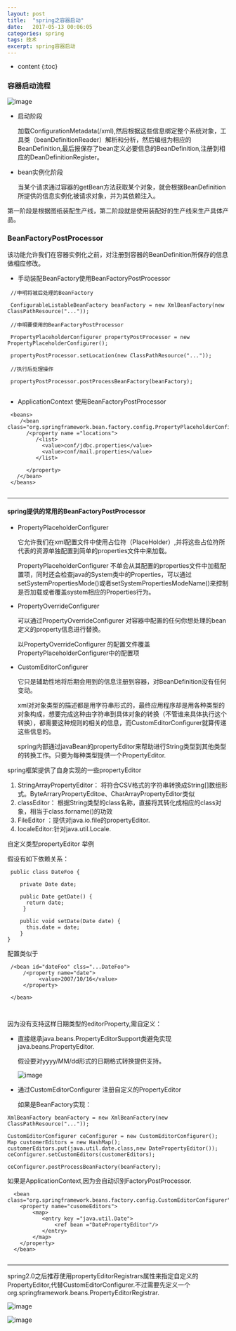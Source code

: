 ```yaml
---
layout: post
title:  "spring之容器启动"
date:   2017-05-13 00:06:05
categories: spring
tags: 技术
excerpt: spring容器启动
---
```



* content
{:toc}

###  容器启动流程



![image](http://7xpuj1.com1.z0.glb.clouddn.com/QQ%E6%88%AA%E5%9B%BE20170513112138.png)

- 启动阶段

  加载ConfigurationMetadata(/xml),然后根据这些信息绑定整个系统对象，工具类（beanDefinitionReader）解析和分析，然后编组为相应的BeanDefinition,最后报保存了bean定义必要信息的BeanDefinition,注册到相应的DeanDefinitionRegister。


- bean实例化阶段

  当某个请求通过容器的getBean方法获取某个对象，就会根据BeanDefinition所提供的信息实例化被请求对象，并为其依赖注入。
  

第一阶段是根据图纸装配生产线，第二阶段就是使用装配好的生产线来生产具体产品。




###  BeanFactoryPostProcessor

该功能允许我们在容器实例化之前，对注册到容器的BeanDefinition所保存的信息做相应修改。

- 手动装配BeanFactory使用BeanFactoryPostProcessor
  
 ```
  //申明将被后处理的BeanFactory
  
  ConfigurableListableBeanFactory beanFactory = new XmlBeanFactory(new ClassPathResource("..."));
  
  //申明要使用的BeanFactoryPostProcessor
  
  PropertyPlaceholderConfigurer propertyPostProcessor = new PropertyPlaceholderConfigurer();
  
  propertyPostProcessor.setLocation(new ClassPathResource("..."));
  
  //执行后处理操作
  
  propertyPostProcessor.postProcessBeanFactory(beanFactory);
  
 ```
  
- ApplicationContext 使用BeanFactoryPostProcessor

 ```
  <beans>
     /<bean class="org.springframework.bean.factory.config.PropertyPlaceholderConfigurer">
       /<property name ="locations">
          /<list>
            <value>conf/jdbc.properties</value>
            <value>conf/mail.properties</value>
          </list>
       
       </property>
    /</bean>
  </beans>
  
 ```

---

#### spring提供的常用的BeanFactoryPostProcessor

- PropertyPlaceholderConfigurer

  它允许我们在xml配置文件中使用占位符（PlaceHolder）,并将这些占位符所代表的资源单独配置到简单的properties文件中来加载。
  
  PropertyPlaceholderConfigurer 不单会从其配置的properties文件中加载配置项，同时还会检查java的System类中的Properties，可以通过setSystemPropertiesMode()或者setSystemPropertiesModeName()来控制是否加载或者覆盖system相应的Properties行为。
  
- PropertyOverrideConfigurer

  可以通过PropertyOverrideConfigurer 对容器中配置的任何你想处理的bean定义的property信息进行替换。
  
  以PropertyOverrideConfigurer 的配置文件覆盖PropertyPlaceholderConfigurer中的配置项
  
- CustomEditorConfigurer
  
  它只是辅助性地将后期会用到的信息注册到容器，对BeanDefinition没有任何变动。

  xml对对象类型的描述都是用字符串形式的，最终应用程序却是用各种类型的对象构成，想要完成这种由字符串到具体对象的转换（不管谁来具体执行这个转换），都需要这种规则的相关的信息，而CustomEditorConfigurer就算传递这些信息的。
  
  spring内部通过javaBean的propertyEditor来帮助进行String类型到其他类型的转换工作。只要为每种类型提供一个PropertyEditor.
  
spring框架提供了自身实现的一些propertyEditor

  1. StringArrayPropertyEditor：  将符合CSV格式的字符串转换成String[]数组形式。ByteArraryPropertyEditoe、CharArrayPropertyEditor类似
  2. classEditor： 根据String类型的class名称，直接将其转化成相应的class对象，相当于class.forname()的功效
  3. FileEditor ：提供对java.io.file的propertyEditor.
  4. localeEditor:针对java.util.Locale.
 

自定义类型propertyEditor 举例

假设有如下依赖关系：
 
  ```
   public class DateFoo {
  
      private Date date;

      public Date getDate() {
        return date;
       }

      public void setDate(Date date) {
        this.date = date;
      }
  }

  ```
配置类似于

```
 /<bean id="dateFoo" clss="...DateFoo">
     /<property name="date">
          <value>2007/10/16</value>
     </property>

 </bean>



```

因为没有支持这样日期类型的editorProperty,需自定义：

- 直接继承java.beans.PropertyEditorSupport类避免实现java.beans.PropertyEditor.   
    
    假设要对yyyy/MM/dd形式的日期格式转换提供支持。

   ![image](http://7xpuj1.com1.z0.glb.clouddn.com/editorproperty.png)


- 通过CustomEditorConfigurer 注册自定义的PropertyEditor

  如果是BeanFactory实现：
  
```
XmlBeanFactory beanFactory = new XmlBeanFactory(new ClassPathResource("..."));

CustomEditorConfigurer ceConfigurer = new CustomEditorConfigurer();
Map customerEditors = new HashMap();
customerEditors.put(java.util.date.class,new DatePropertyEditor());
ceConfigurer.setCustomEditors(customerEditors);

ceConfigurer.postProcessBeanFactory(beanFactory);

```
  
  如果是ApplicationContext,因为会自动识别FactoryPostProcessor.

```
  <bean class="org.springframework.beans.factory.config.CustomEditorConfigurer">
    <property name="cusomeEditors">
        <map>
           <entry key ="java.util.Date">
               <ref bean ="DatePropertyEditor"/>
           </entry>
        </map>
    </property>
  </bean>


```  


---


spring2.0之后推荐使用propertyEditorRegistrars属性来指定自定义的PropertyEditor,代替CustomEditorConfigurer.不过需要先定义一个org.springframework.beans.PropertyEditorRegistrar.

 ![image](http://7xpuj1.com1.z0.glb.clouddn.com/DatePropertyEditorRegistrar.png)
 
 ![image](http://7xpuj1.com1.z0.glb.clouddn.com/%E8%87%AA%E5%AE%9A%E4%B9%89propertyEditor.png)
 
